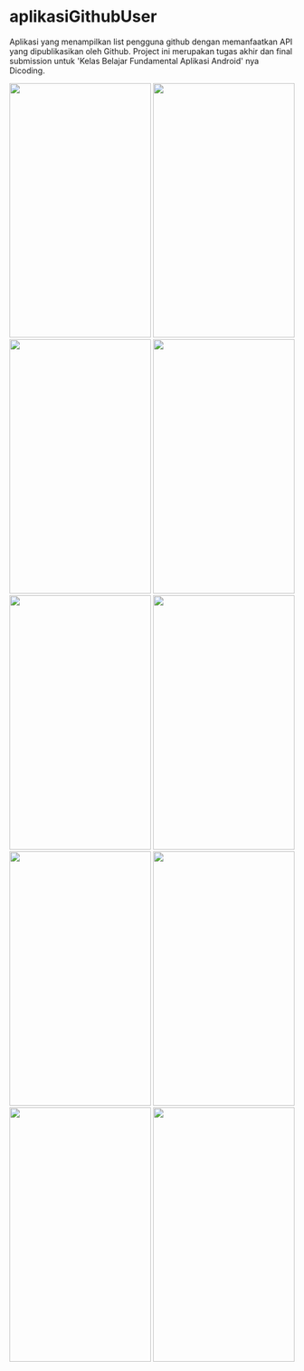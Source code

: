 # aplikasiGithubUser
Aplikasi yang menampilkan list pengguna github dengan memanfaatkan API yang dipublikasikan oleh Github. Project ini merupakan tugas akhir dan final submission untuk 'Kelas Belajar Fundamental Aplikasi Android' nya Dicoding.
<center>
<img src="https://user-images.githubusercontent.com/46962764/113527142-cd0b0400-95e6-11eb-931b-c6c81cf1c0fb.png" width="250" height="450">
<img src="https://user-images.githubusercontent.com/46962764/113527145-ce3c3100-95e6-11eb-8bd7-f948973c7a9c.png" width="250" height="450">
<img src="https://user-images.githubusercontent.com/46962764/113527147-cf6d5e00-95e6-11eb-8570-8179c05ff13a.png" width="250" height="450">
<img src="https://user-images.githubusercontent.com/46962764/113527148-d09e8b00-95e6-11eb-90a9-edfb18f4d701.png" width="250" height="450">
<img src="https://user-images.githubusercontent.com/46962764/113527150-d1cfb800-95e6-11eb-9665-2c41ceacaa95.png" width="250" height="450">
<img src="https://user-images.githubusercontent.com/46962764/113527155-d300e500-95e6-11eb-928c-feece414e428.png" width="250" height="450">
<img src="https://user-images.githubusercontent.com/46962764/113527156-d5633f00-95e6-11eb-9859-1b458fa6658e.png" width="250" height="450">
<img src="https://user-images.githubusercontent.com/46962764/113527158-d6946c00-95e6-11eb-974e-c59e304ac06f.png" width="250" height="450">
<img src="https://user-images.githubusercontent.com/46962764/113527159-d72d0280-95e6-11eb-88e4-bd6f02db5163.png" width="250" height="450">
<img src="https://user-images.githubusercontent.com/46962764/113527162-d8f6c600-95e6-11eb-81f4-229ff7160b22.png" width="250" height="450">
  </center>


